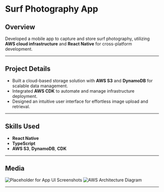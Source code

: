 
# Surf Photography App

## Overview
Developed a mobile app to capture and store surf photography, utilizing **AWS cloud infrastructure** and **React Native** for cross-platform development.

---

## Project Details
- Built a cloud-based storage solution with **AWS S3** and **DynamoDB** for scalable data management.
- Integrated **AWS CDK** to automate and manage infrastructure deployment.
- Designed an intuitive user interface for effortless image upload and retrieval.

---

## Skills Used
- **React Native**
- **TypeScript**
- **AWS S3**, **DynamoDB**, **CDK**

---

## Media
![Placeholder for App UI Screenshots](#)
![AWS Architecture Diagram](#)

---

